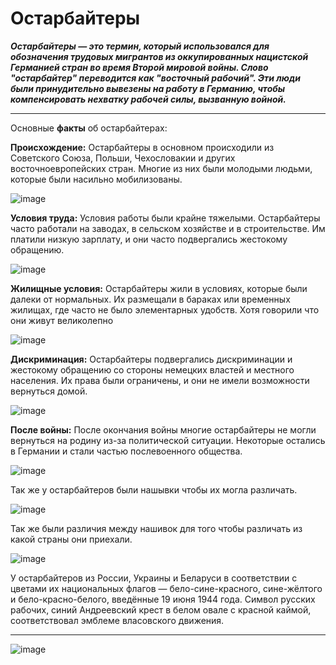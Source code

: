 # Остарбайтеры
***Остарбайтеры — это термин, который использовался для обозначения трудовых мигрантов из оккупированных нацистской Германией стран во время Второй мировой войны. Слово "остарбайтер" переводится как "восточный рабочий". Эти люди были принудительно вывезены на работу в Германию, чтобы компенсировать нехватку рабочей силы, вызванную войной.***

---

Основные **факты** об остарбайтерах:

**Происхождение:** Остарбайтеры в основном происходили из Советского Союза, Польши, Чехословакии и других восточноевропейских стран. Многие из них были молодыми людьми, которые были насильно мобилизованы.

![image](https://github.com/user-attachments/assets/73ea98d6-8980-4a9b-8e84-7bf23848d98b)


**Условия труда:** Условия работы были крайне тяжелыми. Остарбайтеры часто работали на заводах, в сельском хозяйстве и в строительстве. Им платили низкую зарплату, и они часто подвергались жестокому обращению.

![image](https://github.com/user-attachments/assets/8c8498ae-1726-4a63-b680-7db774b0e29f)

**Жилищные условия:** Остарбайтеры жили в условиях, которые были далеки от нормальных. Их размещали в бараках или временных жилищах, где часто не было элементарных удобств. Хотя говорили что они живут великолепно

![image](https://github.com/user-attachments/assets/34e30e59-5aed-40e8-bac6-cb606512093d)

**Дискриминация:** Остарбайтеры подвергались дискриминации и жестокому обращению со стороны немецких властей и местного населения. Их права были ограничены, и они не имели возможности вернуться домой.

![image](https://github.com/user-attachments/assets/c0ce00e2-6da9-41ad-9ba7-bac27d89c2ad)


**После войны:** После окончания войны многие остарбайтеры не могли вернуться на родину из-за политической ситуации. Некоторые остались в Германии и стали частью послевоенного общества.

![image](https://github.com/user-attachments/assets/d18faacd-6a1a-4044-8774-5f0e80760408)

Так же у остарбайтеров были нашывки чтобы их могла различать.

![image](https://github.com/user-attachments/assets/c63f320c-f07b-4577-89a9-8f2a0f0a6579)

Так же были различия между нашивок для того чтобы различать из какой страны они приехали.

![image](https://github.com/user-attachments/assets/18f439e4-384a-42a0-8250-62e5dc46e822)

У остарбайтеров из России, Украины и Беларуси в соответствии с цветами их национальных флагов — бело-сине-красного, сине-жёлтого и бело-красно-белого, введённые 19 июня 1944 года. Символ русских рабочих, синий Андреевский крест в белом овале с красной каймой, соответствовал эмблеме власовского движения.

---

![image](https://github.com/user-attachments/assets/366c9b10-6927-4823-a6fe-78b5447b352d)
